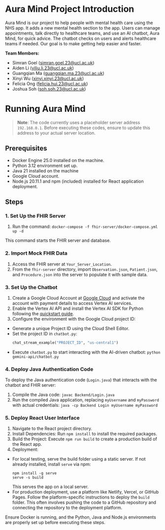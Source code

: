 # Aura Mind Project Introduction

Aura Mind is our project to help people with mental health care using the NHS app. It adds a new mental health section to the app. Users can manage appointments, talk directly to healthcare teams, and use an AI chatbot, Aura Mind, for quick advice. The chatbot checks on users and alerts healthcare teams if needed. Our goal is to make getting help easier and faster.

**Team Members:**
- Simran Goel (simran.goel.23@ucl.ac.uk)
- Aiden Li (yiliu.li.23@ucl.ac.uk)
- Guangqian Ma (guangqian.ma.23@ucl.ac.uk)
- Xinyi Wu (xinyi.xinyi.23@ucl.ac.uk)
- Felicia Ong (felicia.hui.23@ucl.ac.uk)
- Joshua Soh (soh.soh.23@ucl.ac.uk)

# Running Aura Mind

> **Note**: The code currently uses a placeholder server address `192.168.0.1`. Before executing these codes, ensure to update this address to your actual server location.

## Prerequisites
- Docker Engine 25.0 installed on the machine.
- Python 3.12 environment set up.
- Java 21 installed on the machine
- Google Cloud account.
- Node.js 20.11.1 and npm (included) installed for React application deployment.

## Steps

### 1. Set Up the FHIR Server
1. Run the command: `docker-compose -f fhir-server/docker-compose.yml up -d`

This command starts the FHIR server and database.

### 2. Import Mock FHIR Data
1. Access the FHIR server at `Your_Server_Location`.
2. From the `fhir-server` directory, import `Observation.json`, `Patient.json`, and `Procedure.json` into the server to populate it with sample data.

### 3. Set Up the Chatbot
1. Create a Google Cloud Account at [Google Cloud](https://cloud.google.com) and activate the account with payment details to access Vertex AI services.
2. Enable the Vertex AI API and install the Vertex AI SDK for Python following the [quickstart guide](https://cloud.google.com/vertex-ai/generative-ai/docs/start/quickstarts/quickstart-multimodal).
3. Configure the environment with the Google Cloud project ID:
 - Generate a unique Project ID using the Cloud Shell Editor.
 - Set the project ID in `chatbot.py`:
   ```python
   chat_stream_example("PROJECT_ID", "us-central1")
   ```
- Execute `chatbot.py` to start interacting with the AI-driven chatbot: `python gemini-api/chatbot.py`

### 4. Deploy Java Authentication Code
To deploy the Java authentication code (`Login.java`) that interacts with the chatbot and FHIR server:
1. Compile the Java code: `javac Backend/Login.java`
2. Run the compiled Java application, replacing `myUsername` and `myPassword` with actual credentials: `java -cp Backend Login myUsername myPassword`

### 5. Deploy React User Interface
1. Navigate to the React project directory.
2. Install Dependencies: Run `npm install` to install the required packages.
3. Build the Project: Execute `npm run build` to create a production build of the React app.
4. Deployment:
  - For local testing, serve the build folder using a static server. If not already installed, install `serve` via npm:
    ```
    npm install -g serve
    serve -s build
    ```
    This serves the app on a local server.
  - For production deployment, use a platform like Netlify, Vercel, or GitHub Pages. Follow the platform-specific instructions to deploy the `build` folder. This often involves pushing the code to a GitHub repository and connecting the repository to the deployment platform.

Ensure Docker is running, and the Python, Java and Node.js environments are properly set up before executing these steps.

